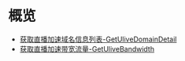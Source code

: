 # 概览
* [获取直播加速域名信息列表-GetUliveDomainDetail](api/ulive-api/get_ulive_domain_detail.md)
* [获取直播加速带宽流量-GetUliveBandwidth](api/ulive-api/get_ulive_bandwidth.md)
